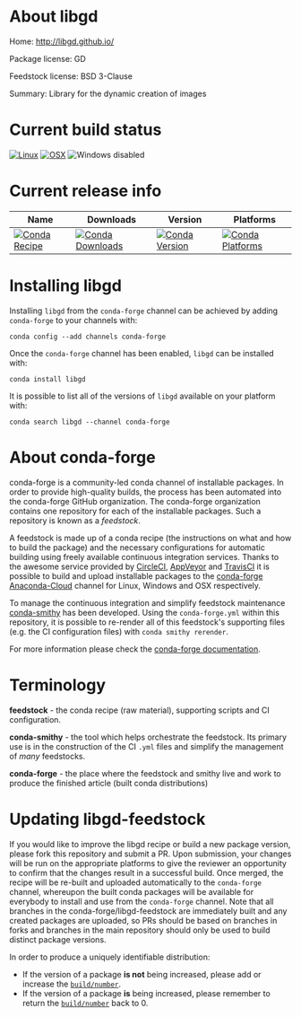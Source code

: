 About libgd
===========

Home: http://libgd.github.io/

Package license: GD

Feedstock license: BSD 3-Clause

Summary: Library for the dynamic creation of images



Current build status
====================

[![Linux](https://img.shields.io/circleci/project/github/conda-forge/libgd-feedstock/master.svg?label=Linux)](https://circleci.com/gh/conda-forge/libgd-feedstock)
[![OSX](https://img.shields.io/travis/conda-forge/libgd-feedstock/master.svg?label=macOS)](https://travis-ci.org/conda-forge/libgd-feedstock)
![Windows disabled](https://img.shields.io/badge/Windows-disabled-lightgrey.svg)

Current release info
====================

| Name | Downloads | Version | Platforms |
| --- | --- | --- | --- |
| [![Conda Recipe](https://img.shields.io/badge/recipe-libgd-green.svg)](https://anaconda.org/conda-forge/libgd) | [![Conda Downloads](https://img.shields.io/conda/dn/conda-forge/libgd.svg)](https://anaconda.org/conda-forge/libgd) | [![Conda Version](https://img.shields.io/conda/vn/conda-forge/libgd.svg)](https://anaconda.org/conda-forge/libgd) | [![Conda Platforms](https://img.shields.io/conda/pn/conda-forge/libgd.svg)](https://anaconda.org/conda-forge/libgd) |

Installing libgd
================

Installing `libgd` from the `conda-forge` channel can be achieved by adding `conda-forge` to your channels with:

```
conda config --add channels conda-forge
```

Once the `conda-forge` channel has been enabled, `libgd` can be installed with:

```
conda install libgd
```

It is possible to list all of the versions of `libgd` available on your platform with:

```
conda search libgd --channel conda-forge
```


About conda-forge
=================

conda-forge is a community-led conda channel of installable packages.
In order to provide high-quality builds, the process has been automated into the
conda-forge GitHub organization. The conda-forge organization contains one repository
for each of the installable packages. Such a repository is known as a *feedstock*.

A feedstock is made up of a conda recipe (the instructions on what and how to build
the package) and the necessary configurations for automatic building using freely
available continuous integration services. Thanks to the awesome service provided by
[CircleCI](https://circleci.com/), [AppVeyor](https://www.appveyor.com/)
and [TravisCI](https://travis-ci.org/) it is possible to build and upload installable
packages to the [conda-forge](https://anaconda.org/conda-forge)
[Anaconda-Cloud](https://anaconda.org/) channel for Linux, Windows and OSX respectively.

To manage the continuous integration and simplify feedstock maintenance
[conda-smithy](https://github.com/conda-forge/conda-smithy) has been developed.
Using the ``conda-forge.yml`` within this repository, it is possible to re-render all of
this feedstock's supporting files (e.g. the CI configuration files) with ``conda smithy rerender``.

For more information please check the [conda-forge documentation](https://conda-forge.org/docs/).

Terminology
===========

**feedstock** - the conda recipe (raw material), supporting scripts and CI configuration.

**conda-smithy** - the tool which helps orchestrate the feedstock.
                   Its primary use is in the construction of the CI ``.yml`` files
                   and simplify the management of *many* feedstocks.

**conda-forge** - the place where the feedstock and smithy live and work to
                  produce the finished article (built conda distributions)


Updating libgd-feedstock
========================

If you would like to improve the libgd recipe or build a new
package version, please fork this repository and submit a PR. Upon submission,
your changes will be run on the appropriate platforms to give the reviewer an
opportunity to confirm that the changes result in a successful build. Once
merged, the recipe will be re-built and uploaded automatically to the
`conda-forge` channel, whereupon the built conda packages will be available for
everybody to install and use from the `conda-forge` channel.
Note that all branches in the conda-forge/libgd-feedstock are
immediately built and any created packages are uploaded, so PRs should be based
on branches in forks and branches in the main repository should only be used to
build distinct package versions.

In order to produce a uniquely identifiable distribution:
 * If the version of a package **is not** being increased, please add or increase
   the [``build/number``](https://conda.io/docs/user-guide/tasks/build-packages/define-metadata.html#build-number-and-string).
 * If the version of a package **is** being increased, please remember to return
   the [``build/number``](https://conda.io/docs/user-guide/tasks/build-packages/define-metadata.html#build-number-and-string)
   back to 0.

